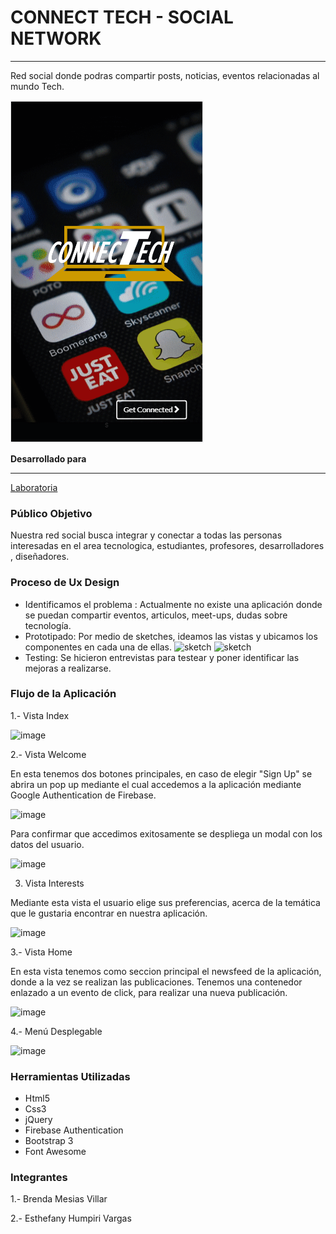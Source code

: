 
# CONNECT TECH - SOCIAL NETWORK
***

Red social donde podras compartir posts, noticias, eventos relacionadas al mundo Tech. 

![image](assets/images/preview.PNG)

**Desarrollado para**
***
[Laboratoria](http://laboratoria.la)
### Público Objetivo
Nuestra red social busca integrar y conectar a todas las personas interesadas en el area tecnologica, estudiantes, profesores, desarrolladores , diseñadores.

### Proceso de Ux Design 
- Identificamos el problema : Actualmente no existe una aplicación donde se puedan compartir eventos, articulos, meet-ups, dudas sobre tecnología. 
- Prototipado: Por medio de sketches, ideamos las vistas y ubicamos los componentes en cada una de ellas.
![sketch](https://github.com/brendamesias/connecTech/blob/master/assets/images/sketch1.jpg?raw=true)
![sketch](https://github.com/brendamesias/connecTech/blob/master/assets/images/sketch2.jpg)
- Testing: Se hicieron entrevistas para testear y poner identificar las mejoras a realizarse.

### Flujo de la Aplicación
1.- Vista Index

![image](https://github.com/brendamesias/connecTech/blob/master/assets/images/capture1.PNG?raw=true)

2.- Vista Welcome

En esta tenemos dos botones principales, en caso de  elegir "Sign Up" se abrira un pop up mediante el cual accedemos a la aplicación mediante Google Authentication de Firebase.

![image](https://github.com/brendamesias/connecTech/blob/master/assets/images/capture2.PNG?raw=true)


Para confirmar que accedimos exitosamente se despliega un modal con los datos del usuario.

![image](https://github.com/brendamesias/connecTech/blob/master/assets/images/capture3.PNG?raw=true)

3. Vista Interests

Mediante esta vista el usuario elige sus preferencias, acerca de la temática que le gustaria encontrar en nuestra aplicación.

![image](https://github.com/brendamesias/connecTech/blob/master/assets/images/capture5.PNG?raw=true)

3.- Vista Home

En esta vista tenemos como seccion principal el newsfeed de la aplicación, donde a la vez se realizan las publicaciones.
Tenemos una contenedor enlazado a un evento de click, para realizar una nueva publicación. 

![image](https://github.com/brendamesias/connecTech/blob/master/assets/images/capture4.PNG?raw=true)

4.- Menú Desplegable

![image](https://github.com/brendamesias/connecTech/blob/master/assets/images/capture6.PNG?raw=true)

### Herramientas Utilizadas 
- Html5
- Css3
- jQuery
- Firebase Authentication
- Bootstrap 3
- Font Awesome

### Integrantes 

1.- Brenda Mesias Villar

2.- Esthefany Humpiri Vargas

